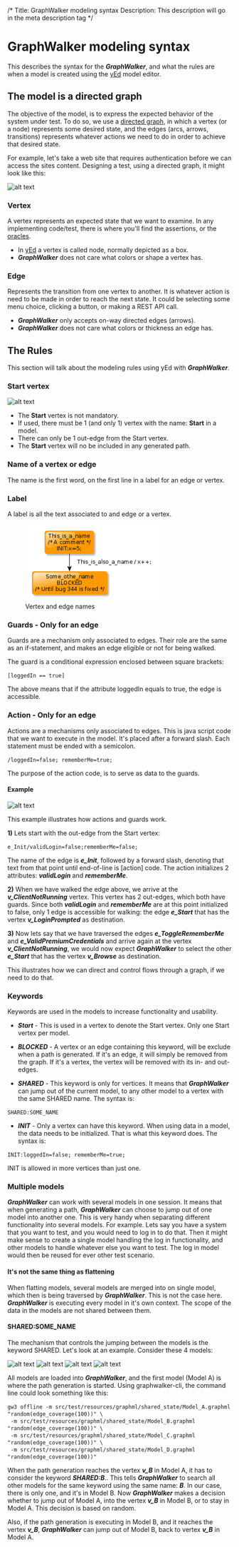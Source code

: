 /*
Title: GraphWalker modeling syntax
Description: This description will go in the meta description tag
*/

# GraphWalker modeling syntax

This describes the syntax for the ***GraphWalker***, and what the rules are when a model is created using the [yEd] model editor.


## The model is a directed graph

The objective of the model, is to express the expected behavior of the system under test. To do so, we use a [directed graph], in which a vertex (or a node) represents some desired state, and the edges (arcs, arrows, transitions) represents whatever actions we need to do in order to achieve that desired state.

For example, let's take a web site that requires authentication before we can access the sites content. Designing a test, using a directed graph, it might look like this:

![alt text](https://raw.githubusercontent.com/GraphWalker/graphwalker-project/master/graphwalker-cli/doc/img/example1.jpg "Simple example 1")

### Vertex
A vertex represents an expected state that we want to examine. In any implementing code/test, there is where you'll find the assertions, or the [oracles].

* In [yEd] a vertex is called node, normally depicted as a box.
* ***GraphWalker*** does not care what colors or shape a vertex has.

### Edge
Represents the transition from one vertex to another. It is whatever action is need to be made in order to reach the next state. It could be selecting some menu choice, clicking a button, or making a REST API call.

* ***GraphWalker*** only accepts on-way directed edges (arrows). 
* ***GraphWalker*** does not care what colors or thickness an edge has.

## The Rules
This section will talk about the modeling rules using yEd with ***GraphWalker***. 

### Start vertex
![alt text](https://raw.githubusercontent.com/GraphWalker/graphwalker-project/master/graphwalker-cli/doc/img/StartVertex.png "Start Vertex")

* The **Start** vertex is not mandatory.
* If used, there must be 1 (and only 1) vertex with the name: **Start** in a model.
* There can only be 1 out-edge from the Start vertex.
* The **Start** vertex will no be included in any generated path.
 
### Name of a vertex or edge
The name is the first word, on the first line in a label for an edge or vertex.

### Label
A label is all the text associated to and edge or a vertex.

<figure>
  <img src="/content/images/names.png" alt="Vertex and edge names">
  <figcaption>Vertex and edge names</figcaption>
</figure>

### Guards - Only for an edge
Guards are a mechanism only associated to edges. Their role are the same as an if-statement, and makes an edge eligible or not for being walked.

The guard is a conditional expression enclosed between square brackets:
~~~
[loggedIn == true]
~~~ 
The above means that if the attribute loggedIn equals to true, the edge is accessible.

### Action - Only for an edge
Actions are a mechanisms only associated to edges. This is java script code that we want to execute in the model. It's placed after a forward slash. Each statement must be ended with a semicolon.
~~~
/loggedIn=false; rememberMe=true;
~~~
The purpose of the action code, is to serve as data to the guards.

#### Example
![alt text](https://raw.githubusercontent.com/GraphWalker/graphwalker-project/master/graphwalker-cli/doc/img/GuardAndActions.png "Guards and Actions")

This example illustrates how actions and guards work.

**1)**  Lets start with the out-edge from the Start vertex:
~~~
e_Init/validLogin=false;rememberMe=false;
~~~
The name of the edge is ***e_Init***, followed by a forward slash, denoting that text from that point until end-of-line is [action] code. The action initializes 2 attributes: ***validLogin*** and ***rememberMe***.

**2)**  When we have walked the edge above, we arrive at the ***v_ClientNotRunning*** vertex. This vertex has 2 out-edges, which both have guards. Since both ***validLogin*** and ***rememberMe*** are at this point initialized to false, only 1 edge is accessible for walking: the edge ***e_Start*** that has the vertex ***v_LoginPrompted*** as destination.

**3)** Now lets say that we have traversed the edges ***e_ToggleRememberMe*** and ***e_ValidPremiumCredentials*** and arrive again at the vertex ***v_ClientNotRunning***, we would now expect ***GraphWalker*** to select the other ***e_Start*** that has the vertex ***v_Browse*** as destination.

This illustrates how we can direct and control flows through a graph, if we need to do that.

### Keywords
Keywords are used in the models to increase functionality and usability.

* ***Start*** - This is used in a vertex to denote the Start vertex. Only one Start vertex per model.

* ***BLOCKED*** - A vertex or an edge containing this keyword, will be exclude when a path is generated. If it's an edge, it will simply be removed from the graph. If it's a vertex, the vertex will be removed with its in- and out-edges.

* ***SHARED*** - This keyword is only for vertices. It means that ***GraphWalker*** can jump out of the current model, to any other model to a vertex with the same SHARED name. The syntax is:
~~~
SHARED:SOME_NAME
~~~

* ***INIT*** - Only a vertex can have this keyword. When using data in a model, the data needs to be initialized. That is what this keyword does. The syntax is:
~~~
INIT:loggedIn=false; rememberMe=true;
~~~
INIT is allowed in more vertices than just one.


### Multiple models

***GraphWalker*** can work with several models in one session. It means that when generating a path, ***GraphWalker*** can choose to jump out of one model into another one. This is very handy when separating different functionality into several models. For example. Lets say you have a system that you want to test, and you would need to log in to do that. Then it might make sense to create a single model handling the log in functionality, and other models to handle whatever else you want to test. The log in model would then be reused for ever other test scenario.

#### It's not the same thing as flattening
When flatting models, several models are merged into on single model, which then is being traversed by ***GraphWalker***. This is not the case here. ***GraphWalker*** is executing every model in it's own context. The scope of the data in the models are not shared between them.

#### SHARED:SOME_NAME
The mechanism that controls the jumping between the models is the keyword SHARED. Let's look at an example. Consider these 4 models:

![alt text](https://raw.githubusercontent.com/GraphWalker/graphwalker-project/master/graphwalker-cli/doc/img/ModelA.png "Model A")
![alt text](https://raw.githubusercontent.com/GraphWalker/graphwalker-project/master/graphwalker-cli/doc/img/ModelB.png "Model B")
![alt text](https://raw.githubusercontent.com/GraphWalker/graphwalker-project/master/graphwalker-cli/doc/img/ModelC.png "Model C")
![alt text](https://raw.githubusercontent.com/GraphWalker/graphwalker-project/master/graphwalker-cli/doc/img/ModelD.png "Model D")

All models are loaded into ***GraphWalker***, and the first model (Model A) is where the path generation is started. Using graphwalker-cli, the command line could look something like this:

~~~
gw3 offline -m src/test/resources/graphml/shared_state/Model_A.graphml "random(edge_coverage(100))" \
 -m src/test/resources/graphml/shared_state/Model_B.graphml "random(edge_coverage(100))" \
 -m src/test/resources/graphml/shared_state/Model_C.graphml "random(edge_coverage(100))" \
 -m src/test/resources/graphml/shared_state/Model_D.graphml "random(edge_coverage(100))"
~~~

When the path generation reaches the vertex ***v_B*** in Model A, it has to consider the keyword ***SHARED:B***.. This tells ***GraphWalker*** to search all other models for the same keyword using the same name: ***B***. In our case, there is only one, and it's in Model B. Now ***GraphWalker*** makes a decision whether to jump out of Model A, into the vertex ***v_B*** in Model B, or to stay in Model A. This decision is based on random.

Also, if the path generation is executing in Model B, and it reaches the vertex ***v_B***, ***GraphWalker*** can jump out of Model B, back to vertex ***v_B*** in Model A.


[graphwalker-cli]:https://github.com/GraphWalker/graphwalker-cli
[yEd]:http://www.yworks.com/en/products_yed_about.html
[directed graph]:http://en.wikipedia.org/wiki/Directed_graph
[oracles]:http://en.wikipedia.org/wiki/Oracle_(software_testing)
[yEdModelFactory]:https://github.com/GraphWalker/graphwalker-io/blob/master/src/main/java/org/graphwalker/io/factory/yEdModelFactory.java
